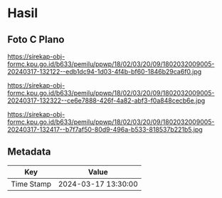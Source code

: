 # Hasil

## Foto C Plano

https://sirekap-obj-formc.kpu.go.id/b633/pemilu/ppwp/18/02/03/20/09/1802032009005-20240317-132122--edb1dc94-1d03-4f4b-bf60-1846b29ca6f0.jpg

https://sirekap-obj-formc.kpu.go.id/b633/pemilu/ppwp/18/02/03/20/09/1802032009005-20240317-132322--ce6e7888-426f-4a82-abf3-f0a848cecb6e.jpg

https://sirekap-obj-formc.kpu.go.id/b633/pemilu/ppwp/18/02/03/20/09/1802032009005-20240317-132417--b7f7af50-80d9-496a-b533-818537b221b5.jpg


## Metadata

| Key        | Value               |
| ---------- | ------------------- |
| Time Stamp | 2024-03-17 13:30:00 |



